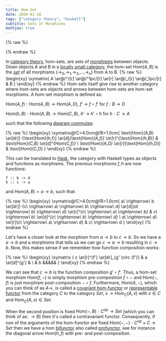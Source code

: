 ```yaml
---
title: Hom-Set
date: 2020-01-18
tags: ["category theory", "haskell"]
subtitle: Sets of Morphisms
mathjax: true
---
```


{% raw %}
<script>
  MathJax = {
    loader: {
      load: ['[custom]/xypic.js'],
      paths: {custom: 'https://beuke.org/js'}
    },
    tex: {
      packages: {'[+]': ['xypic']}
    }
  };
</script>
<script id="MathJax-script" async src="https://cdn.jsdelivr.net/npm/mathjax@3.1.4/es5/tex-chtml-full.js"></script>
<!-- <script id="MathJax-script" async src="https://cdn.jsdelivr.net/npm/mathjax@3.1.4/es5/tex-svg-full.js"></script> -->

<script id="dark-toggle" async src="/js/dark-toggle.js"></script>

{% endraw %}


In [category theory](https://en.wikipedia.org/wiki/Category_theory), hom-sets, are sets of [morphisms](https://en.wikipedia.org/wiki/Morphism) between objects. Given objects $A$ and $B$ in a [locally small category](https://en.wikipedia.org/wiki/Category_(mathematics)#Small_and_large_categories), the hom-set $\text{Hom}(A,B)$ is the [*set*](https://en.wikipedia.org/wiki/Set_(mathematics)) of all morphisms $\{\rightarrow_0,$$\rightarrow_1,$$\rightarrow_2,$$\dots,$$\rightarrow_n\}$ from A to B.
{% raw %}
\begin{xy}
\xymatrix{
A \ar@/^/[r]
  \ar@/^1pc/[r]
  \ar[r]
  \ar@/_/[r]
  \ar@/_1pc/[r]
  &
B
}
\end{xy}
{% endraw %}
Hom-sets itself give rise to another category where hom-sets are objects and arrows between hom-sets are hom-set morphisms. A hom-set morphism is defined as:

$\text{Hom}(A,f) : \text{Hom}(A,B) \rightarrow \text{Hom}(A,D)$,  $f'$ $\rightarrow$  $f \circ {f'}$ for $f : B \rightarrow D$

$\text{Hom}(h,B) : \text{Hom}(A,B) \rightarrow \text{Hom}(C,B)$,  $h'$ $\rightarrow$ $h' \circ {h}$ for $h : C \rightarrow A$

such that the following [diagram commutes](https://en.wikipedia.org/wiki/Commutative_diagram):

{% raw %}
\begin{xy}
\xymatrix@!C=4.0cm@!R=1.0cm{
\text{Hom}(A,B) \ar[dr]|-{\text{Hom}(h,f)} \ar[d]_{\text{Hom}(A,f)} \ar[r]^{\text{Hom}(h,B)} &
\text{Hom}(C,B) \ar[d]^{Hom(C,f)} \\
\text{Hom}(A,D) \ar[r]_{\text{Hom}(h,D)} & \text{Hom}(C,D)
}
\end{xy}
{% endraw %}

This can be translated to [Hask](https://wiki.haskell.org/Hask), the category with Haskell types as objects and functions as morphisms. The previous morphisms $f,h$ are now functions:
```
f :: b -> d
h :: c -> a
```

and $\text{Hom}(A,B) = a \rightarrow b$, such that:

{% raw %}
\begin{xy}
\xymatrix@!C=4.0cm@!R=1.0cm{
a\ \rightarrow\ b \ar[dr]|-{c\ \rightarrow\ a\ \rightarrow\ b\ \rightarrow\ d} \ar[d]_{a\ \rightarrow\ b\ \rightarrow\ d} \ar[r]^{c\ \rightarrow\ a\ \rightarrow\ b} &
c\ \rightarrow\ b\ \ar[d]^{c\ \rightarrow\ b\ \rightarrow\ d} \\
a\ \rightarrow\ d\ \ar[r]_{c\ \rightarrow\ a\ \rightarrow\ d} & c\ \rightarrow\ d
}
\end{xy}
{% endraw %}

Let's have a closer look at the morphism from $a \rightarrow b$ to $c \rightarrow b$. So we have a $a \rightarrow b$ and a morphisms that tells us we can go $c \rightarrow a \rightarrow b$ resulting in $c \rightarrow b$. Now, this makes sense if we remember how function composition works:

{% raw %}
\begin{xy}
\xymatrix {
  c \ar[r]^{f'} \ar[dr]_{g' \circ {f'}} &
  a \ar[d]^{g'} & \\ & b &&&&&
}
\end{xy}
{% endraw %}

We can see that $c \rightarrow b$ is the function composition $g' \circ {f'}$. Thus, a hom-set morphism $\text{Hom}(f,-)$ is simply morphism pre-composition $f \circ -$ and $\text{Hom}(-,f)$ is just morphism post-composition $- \circ f$. Furthermore, $\text{Hom}(A,-)$, which you can think of as $A \rightarrow$, is called a [covariant hom-functor](https://en.wikipedia.org/wiki/Functor#Covariance_and_contravariance) or [representable functor](https://en.wikipedia.org/wiki/Representable_functor)  from the category $C$ to the category $Set$, $x \rightarrow \text{Hom}_C(A,x)$ with $x \in C$ and $\text{Hom}_C(A,x) \in Set$.

When the second position is fixed $\text{Hom}(-,B): C^{op} \rightarrow Set$ (which you can think of as: $\rightarrow B$) then it's called a contravariant functor. Consequently, if non of the arguments of the hom-functor are fixed $\text{Hom}(−,−): C^{op} \times C \rightarrow Set$ then we have a hom [bifunctor](https://en.wikipedia.org/wiki/Functor#Bifunctors_and_multifunctors) also called [profunctor](https://en.wikipedia.org/wiki/Profunctor), see for instance the diagonal arrow $\text{Hom}(h,f)$ with pre- and post-composition.
